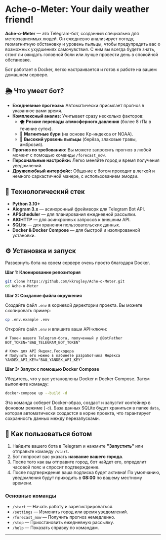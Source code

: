 # Ache-o-Meter: Your daily weather friend!

**Ache-o-Meter** — это Telegram-бот, созданный специально для метеозависимых людей. Он ежедневно анализирует погоду, геомагнитную обстановку и уровень пыльцы, чтобы предупредить вас о возможных ухудшениях самочувствия. С ним вы всегда будете знать, стоит ли ожидать головной боли или лучше провести день в спокойной обстановке.

Бот работает в Docker, легко настраивается и готов к работе на вашем домашнем сервере.

## 🌦️ Что умеет бот?

*   **Ежедневные прогнозы:** Автоматически присылает прогноз в указанное вами время.
*   **Комплексный анализ:** Учитывает сразу несколько факторов:
    *   🌪️ **Резкие перепады атмосферного давления** (более 8 гПа в течение суток).
    *   🌌 **Магнитные бури** (на основе Kp-индекса от NOAA).
    *   🤧 **Высокий уровень пыльцы** (берёза, злаковые травы, амброзия).
*   **Прогноз по требованию:** Вы можете запросить прогноз в любой момент с помощью команды `/forecast_now`.
*   **Персональные настройки:** Легко меняйте город и время получения уведомлений.
*   **Дружелюбный интерфейс:** Общение с ботом проходит в легкой и немного саркастичной манере, с использованием эмодзи.

## 🚀 Технологический стек

*   **Python 3.10+**
*   **Aiogram 3.x** — асинхронный фреймворк для Telegram Bot API.
*   **APScheduler** — для планирования ежедневной рассылки.
*   **AIOHTTP** — для асинхронных запросов к внешним API.
*   **SQLite** — для хранения пользовательских данных.
*   **Docker & Docker Compose** — для быстрой и изолированной установки.

## ⚙️ Установка и запуск

Развернуть бота на своем сервере очень просто благодаря Docker.

**Шаг 1: Клонирование репозитория**

```bash
git clone https://github.com/kkrugley/Ache-o-Meter.git
cd Ache-o-Meter
```

**Шаг 2: Создание файла окружения**

Создайте файл `.env` в корневой директории проекта. Вы можете скопировать пример:

```bash
cp .env.example .env
```

Откройте файл `.env` и впишите ваши API-ключи:

```env
# Токен вашего Telegram-бота, полученный у @BotFather
BOT_TOKEN="ВАШ_TELEGRAM_BOT_TOKEN"

# Ключ для API Яндекс.Геокодера
# Получить его можно в кабинете разработчика Яндекса
YANDEX_API_KEY="ВАШ_YANDEX_API_KEY"
```

**Шаг 3: Запуск с помощью Docker Compose**

Убедитесь, что у вас установлены Docker и Docker Compose. Затем выполните команду:

```bash
docker-compose up --build -d
```

Эта команда соберет Docker-образ, создаст и запустит контейнер в фоновом режиме (`-d`). База данных SQLite будет храниться в папке `data`, которая автоматически создастся в корне проекта, что гарантирует сохранность данных между перезапусками.

## 🤖 Как пользоваться ботом

1.  Найдите вашего бота в Telegram и нажмите **"Запустить"** или отправьте команду `/start`.
2.  Бот попросит вас указать **название вашего города**.
3.  После того как вы отправите город, бот найдет его, определит часовой пояс и спросит подтверждение.
4.  После подтверждения ваша подписка будет активна! По умолчанию, уведомления будут приходить в **08:00** по вашему местному времени.

### Основные команды

*   `/start` — Начать работу и зарегистрироваться.
*   `/settings` — Изменить город или время уведомлений.
*   `/forecast_now` — Получить прогноз немедленно.
*   `/stop` — Приостановить ежедневную рассылку.
*   `/help` — Показать справку по командам.

---
